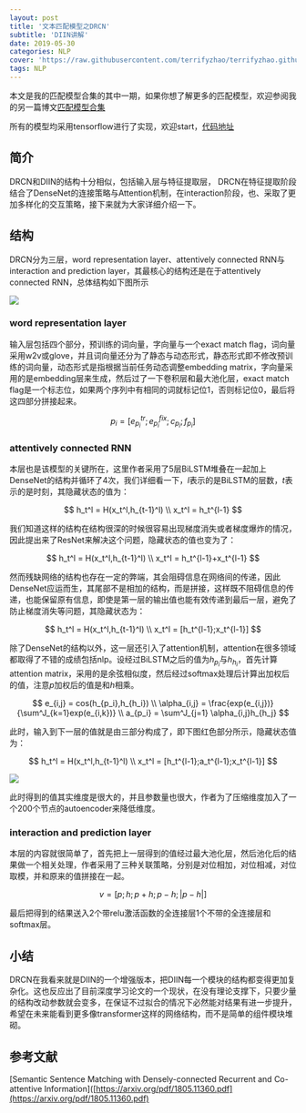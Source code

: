 ```yaml
---
layout: post
title: '文本匹配模型之DRCN'
subtitle: 'DIIN讲解'
date: 2019-05-30
categories: NLP
cover: 'https://raw.githubusercontent.com/terrifyzhao/terrifyzhao.github.io/master/assets/img/2019-06-03-%E6%96%87%E6%9C%AC%E5%8C%B9%E9%85%8D%E6%A8%A1%E5%9E%8B%E4%B9%8BDRCN/cover.jpg'
tags: NLP
---
```





本文是我的匹配模型合集的其中一期，如果你想了解更多的匹配模型，欢迎参阅我的另一篇博文[匹配模型合集](https://blog.csdn.net/u012526436/article/details/90179466)

所有的模型均采用tensorflow进行了实现，欢迎start，[代码地址](https://github.com/terrifyzhao/text_matching)

## **简介**
DRCN和DIIN的结构十分相似，包括输入层与特征提取层，  DRCN在特征提取阶段结合了DenseNet的连接策略与Attention机制，在interaction阶段，也、采取了更加多样化的交互策略，接下来就为大家详细介绍一下。

## **结构**
DRCN分为三层，word representation layer、attentively connected RNN与interaction and prediction layer，其最核心的结构还是在于attentively connected RNN，总体结构如下图所示

![](https://raw.githubusercontent.com/terrifyzhao/terrifyzhao.github.io/master/assets/img/2019-06-03-%E6%96%87%E6%9C%AC%E5%8C%B9%E9%85%8D%E6%A8%A1%E5%9E%8B%E4%B9%8BDRCN/pic1.jpg)

### **word representation layer**
输入层包括四个部分，预训练的词向量，字向量与一个exact match flag，词向量采用w2v或glove，并且词向量还分为了静态与动态形式，静态形式即不修改预训练的词向量，动态形式是指根据当前任务动态调整embedding matrix，字向量采用的是embedding层来生成，然后过了一下卷积层和最大池化层，exact match flag是一个标志位，如果两个序列中有相同的词就标记位1，否则标记位0，最后将这四部分拼接起来。

$$
p_i = [e_{p_i}^{tr};e_{p_i}^{fix};c_{p_i};f_{p_i}]
$$


### **attentively connected RNN**
本层也是该模型的关键所在，这里作者采用了5层BiLSTM堆叠在一起加上DenseNet的结构并循环了4次，我们详细看一下，$l$表示的是BiLSTM的层数，$t$表示的是时刻，其隐藏状态的值为：

$$
h_t^l = H(x_t^l,h_{t-1}^l) \\
x_t^l = h_t^{l-1}
$$

我们知道这样的结构在结构很深的时候很容易出现梯度消失或者梯度爆炸的情况，因此提出来了ResNet来解决这个问题，隐藏状态的值也变为了：

$$
h_t^l = H(x_t^l,h_{t-1}^l) \\
x_t^l = h_t^{l-1}+x_t^{l-1}
$$

然而残缺网络的结构也存在一定的弊端，其会阻碍信息在网络间的传递，因此DenseNet应运而生，其尾部不是相加的结构，而是拼接，这样既不阻碍信息的传递，也能保留原有信息，即使是第一层的输出值也能有效传递到最后一层，避免了防止梯度消失等问题，其隐藏状态为：

$$
h_t^l = H(x_t^l,h_{t-1}^l) \\
x_t^l = [h_t^{l-1};x_t^{l-1}]
$$

除了DenseNet的结构以外，这一层还引入了attention机制，attention在很多领域都取得了不错的成绩包括nlp。设经过BiLSTM之后的值为$h_{p_i}$与$h_{h_i}$，首先计算attention matrix，采用的是余弦相似度，然后经过softmax处理后计算出加权后的值，注意$p$加权后的值是和$h$相乘。

$$
e_{i,j} = cos(h_{p_i},h_{h_i}) \\
\alpha_{i,j} = \frac{exp(e_{i,j})}{\sum^J_{k=1}exp(e_{i,k})} \\
a_{p_i} = \sum^J_{j=1} \alpha_{i,j}h_{h_j}
$$

此时，输入到下一层的值就是由三部分构成了，即下图红色部分所示，隐藏状态值为：

$$
h_t^l = H(x_t^l,h_{t-1}^l) \\
x_t^l = [h_t^{l-1};a_t^{l-1};x_t^{l-1}]
$$

![](https://raw.githubusercontent.com/terrifyzhao/terrifyzhao.github.io/master/assets/img/2019-06-03-%E6%96%87%E6%9C%AC%E5%8C%B9%E9%85%8D%E6%A8%A1%E5%9E%8B%E4%B9%8BDRCN/pic2.jpg)

此时得到的值其实维度是很大的，并且参数量也很大，作者为了压缩维度加入了一个200个节点的autoencoder来降低维度。

### **interaction and prediction layer**
本层的内容就很简单了，首先把上一层得到的值经过最大池化层，然后池化后的结果做一个相关处理，作者采用了三种关联策略，分别是对位相加，对位相减，对位取模，并和原来的值拼接在一起。

$$
v = [p;h;p+h;p-h;|p-h|]
$$

最后把得到的结果送入2个带relu激活函数的全连接层1个不带的全连接层和softmax层。

## **小结**
DRCN在我看来就是DIIN的一个增强版本，把DIIN每一个模块的结构都变得更加复杂化。这也反应出了目前深度学习论文的一个现状，在没有理论支撑下，只要少量的结构改动参数就会变多，在保证不过拟合的情况下必然能对结果有进一步提升，希望在未来能看到更多像transformer这样的网络结构，而不是简单的组件模块堆砌。

## **参考文献**
[Semantic Sentence Matching with Densely-connected Recurrent and Co-attentive Information]([https://arxiv.org/pdf/1805.11360.pdf](https://arxiv.org/pdf/1805.11360.pdf)

